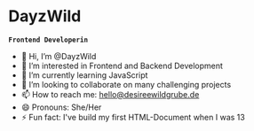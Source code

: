 # DayzWild

**`Frontend Developerin`**

- 👋 Hi, I’m @DayzWild
- 👀 I’m interested in Frontend and Backend Development
- 🌱 I’m currently learning JavaScript
- 💞️ I’m looking to collaborate on many challenging projects
- 📫 How to reach me: hello@desireewildgrube.de
- 😄 Pronouns: She/Her
- ⚡ Fun fact: I've build my first HTML-Document when I was 13

<!---
DayzWild/DayzWild is a ✨ special ✨ repository because its `README.md` (this file) appears on your GitHub profile.
You can click the Preview link to take a look at your changes.
--->
